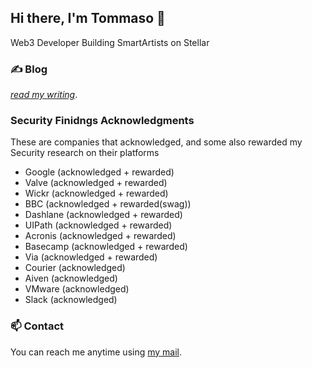 ## Hi there, I'm Tommaso 👋

Web3 Developer Building SmartArtists on Stellar


### ✍️  Blog

[*read my writing*](https://tdep.medium.com).

### Security Finidngs Acknowledgments

These are companies that acknowledged, and some also rewarded my Security research on their platforms

- Google (acknowledged + rewarded)
- Valve (acknowledged + rewarded)
- Wickr (acknowledged + rewarded)
- BBC (acknowledged + rewarded(swag))
- Dashlane (acknowledged + rewarded)
- UIPath (acknowledged + rewarded)
- Acronis (acknowledged + rewarded)
- Basecamp (acknowledged + rewarded)
- Via (acknowledged + rewarded)
- Courier (acknowledged)
- Aiven (acknowledged)
- VMware (acknowledged)
- Slack (acknowledged)

### 📫 Contact

You can reach me anytime using [my mail](mailto:tommasodeponti@zohomail.eu). 
